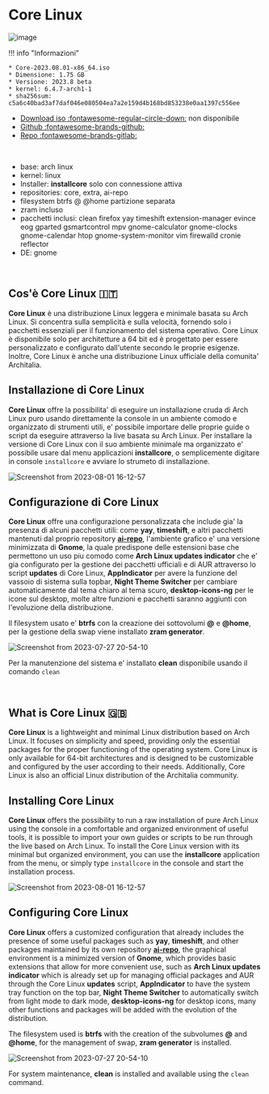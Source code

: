 
# Core Linux


![image](https://github.com/ArchItalia/site/assets/117321045/3dcdd1a1-e9d2-4dde-bd99-8404541a643b)


!!! info "Informazioni"

    
    * Core-2023.08.01-x86_64.iso
    * Dimensione: 1.75 GB
    * Versione: 2023.8 beta
    * kernel: 6.4.7-arch1-1
    * sha256sum: c5a6c40bad3af7daf046e080504ea7a2e159d4b168bd853238e0aa1397c556ee

- [Download iso :fontawesome-regular-circle-down:](#) non disponibile 
- [Github :fontawesome-brands-github:](https://github.com/ArchItalia/core-linux)
- [Repo :fontawesome-brands-gitlab:](https://gitlab.com/architalialinux/ai-repo)

<br>

* base: arch linux 
* kernel: linux
* Installer: **installcore** solo con connessione attiva
* repositories: core, extra, ai-repo
* filesystem btrfs @ @home partizione separata
* zram incluso
* pacchetti inclusi: clean firefox yay timeshift extension-manager evince eog gparted gsmartcontrol mpv gnome-calculator gnome-clocks gnome-calendar htop gnome-system-monitor vim firewalld cronie reflector
* DE: gnome

<br>

## Cos'è Core Linux 🇮🇹

**Core Linux** è una distribuzione Linux leggera e minimale basata su Arch Linux. Si concentra sulla semplicità e sulla velocità, fornendo solo i pacchetti essenziali per il funzionamento del sistema operativo. Core Linux è disponibile solo per architetture a 64 bit ed è progettato per essere personalizzato e configurato dall'utente secondo le proprie esigenze. Inoltre, Core Linux è anche una distribuzione Linux ufficiale della comunita' Architalia.

## Installazione di Core Linux

**Core Linux** offre la possibilita' di eseguire un installazione cruda di Arch Linux puro usando direttamente la console in un ambiente comodo e organizzato di strumenti utili, e' possibile importare delle proprie guide o script da eseguire attraverso la live basata su Arch Linux. Per installare la versione di Core Linux con il suo ambiente minimale ma organizzato e' possibile usare dal menu applicazioni **installcore**, o semplicemente digitare in console `installcore` e avviare lo strumeto di installazione.

![Screenshot from 2023-08-01 16-12-57](https://github.com/ArchItalia/site/assets/117321045/10df28fb-d8a4-42d9-b2f6-915f66b7f335)


## Configurazione di Core Linux 

**Core Linux** offre una configurazione personalizzata che include gia' la presenza di alcuni pacchetti utili: come **yay**, **timeshift**, e altri pacchetti mantenuti dal proprio repository [**ai-repo**](https://architalia.github.io/site/Download/ai-repo/), l'ambiente grafico e' una versione minimizzata di **Gnome**, la quale predispone delle estensioni base che permettono un uso piu comodo come **Arch Linux updates indicator** che e' gia configurato per la gestione dei pacchetti ufficiali e di AUR attraverso lo script **updates** di Core Linux, **AppIndicator** per avere la funzione del vassoio di sistema sulla topbar, **Night Theme Switcher** per cambiare automaticamente dal tema chiaro al tema scuro, **desktop-icons-ng** per le icone sul desktop, molte altre funzioni e pacchetti saranno aggiunti con l'evoluzione della distribuzione.  


Il filesystem usato e' **btrfs** con la creazione dei sottovolumi **@** e **@home**, per la gestione della swap viene installato **zram generator**.
<br>

![Screenshot from 2023-07-27 20-54-10](https://github.com/ArchItalia/site/assets/117321045/19125ab4-201e-4af2-a07b-3a4ea1117f84)


Per la manutenzione del sistema e' installato **clean** disponibile usando il comando `clean`

<br>

## What is Core Linux 🇬🇧

**Core Linux** is a lightweight and minimal Linux distribution based on Arch Linux. It focuses on simplicity and speed, providing only the essential packages for the proper functioning of the operating system. Core Linux is only available for 64-bit architectures and is designed to be customizable and configured by the user according to their needs. Additionally, Core Linux is also an official Linux distribution of the Architalia community.

## Installing Core Linux

**Core Linux** offers the possibility to run a raw installation of pure Arch Linux using the console in a comfortable and organized environment of useful tools, it is possible to import your own guides or scripts to be run through the live based on Arch Linux. To install the Core Linux version with its minimal but organized environment, you can use the **installcore** application from the menu, or simply type `installcore` in the console and start the installation process.

![Screenshot from 2023-08-01 16-12-57](https://github.com/ArchItalia/site/assets/117321045/10df28fb-d8a4-42d9-b2f6-915f66b7f335)


## Configuring Core Linux

**Core Linux** offers a customized configuration that already includes the presence of some useful packages such as **yay**, **timeshift**, and other packages maintained by its own repository [**ai-repo**](https://architalia.github.io/site/Download/ai-repo/), the graphical environment is a minimized version of **Gnome**, which provides basic extensions that allow for more convenient use, such as **Arch Linux updates indicator** which is already set up for managing official packages and AUR through the Core Linux **updates** script, **AppIndicator** to have the system tray function on the top bar, **Night Theme Switcher** to automatically switch from light mode to dark mode, **desktop-icons-ng** for desktop icons, many other functions and packages will be added with the evolution of the distribution.

The filesystem used is **btrfs** with the creation of the subvolumes **@** and **@home**, for the management of swap, **zram generator** is installed.
<br>

![Screenshot from 2023-07-27 20-54-10](https://github.com/ArchItalia/site/assets/117321045/19125ab4-201e-4af2-a07b-3a4ea1117f84)


For system maintenance, **clean** is installed and available using the `clean` command.
